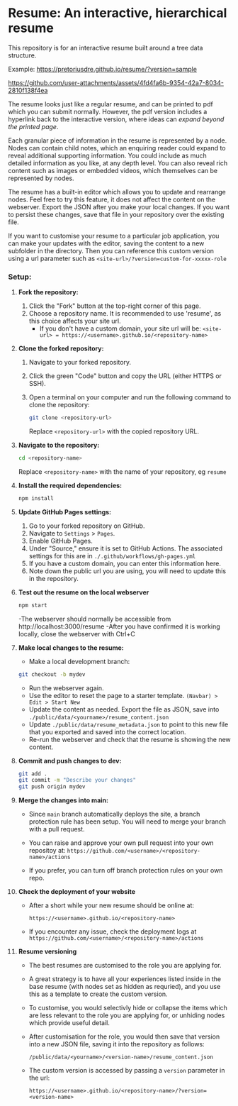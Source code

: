 # Resume: An interactive, hierarchical resume

This repository is for an interactive resume built around a tree data structure.

Example:
https://pretoriusdre.github.io/resume/?version=sample



https://github.com/user-attachments/assets/4fd4fa6b-9354-42a7-8034-2810f138f4ea



The resume looks just like a regular resume, and can be printed to pdf which you can submit normally. However, the pdf version includes a hyperlink back to the interactive version, where ideas can *expand beyond the printed page*.

Each granular piece of information in the resume is represented by a node. Nodes can contain child notes, which an enquiring reader could expand to reveal additional supporting information. You could include as much detailed information as you like, at any depth level. You can also reveal rich content such as images or embedded videos, which themselves can be represented by nodes.

The resume has a built-in editor which allows you to update and rearrange nodes. Feel free to try this feature, it does not affect the content on the webserver. Export the JSON after you make your local changes. If you want to persist these changes, save that file in your repository over the existing file.


If you want to customise your resume to a particular job application, you can make your updates with the editor, saving the content to a new subfolder in the directory. Then you can reference this custom version using a url parameter such as `<site-url>/?version=custom-for-xxxxx-role`


### Setup:


1. **Fork the repository:**
    1. Click the "Fork" button at the top-right corner of this page.
    2. Choose a repository name. It is recommended to use 'resume', as this choice affects your site url.
        - If you don't have a custom domain, your site url will be: `<site-url> = https://<username>.github.io/<repository-name>`

2. **Clone the forked repository:**
    1. Navigate to your forked repository.
    2. Click the green "Code" button and copy the URL (either HTTPS or SSH).
    3. Open a terminal on your computer and run the following command to clone the repository:
        ```sh
        git clone <repository-url>
        ```
    
       Replace `<repository-url>` with the copied repository URL.

3. **Navigate to the repository:**
    
    ```sh
    cd <repository-name>
    ```
   Replace `<repository-name>` with the name of your repository, eg `resume`

4. **Install the required dependencies:**
    ```sh
    npm install
    ```

5. **Update GitHub Pages settings:**
    1. Go to your forked repository on GitHub.
    2. Navigate to `Settings` > `Pages`.
    3. Enable GitHub Pages.
    4. Under "Source," ensure it is set to GitHub Actions. The associated settings for this are in `./.github/workflows/gh-pages.yml`
    5. If you have a custom domain, you can enter this information here.
    6. Note down the public url you are using, you will need to update this in the repository.


6. **Test out the resume on the local webserver**
    ```sh
    npm start
    ```
    -The webserver should normally be accessible from http://localhost:3000/resume
    -After you have confirmed it is working locally, close the webserver with Ctrl+C


7. **Make local changes to the resume:**
    - Make a local development branch:
    ```sh
    git checkout -b mydev
    ```
    
    - Run the webserver again.
    - Use the editor to reset the page to a starter template.
    `(Navbar) > Edit > Start New`
    - Update the content as needed. Export the file as JSON, save into `./public/data/<yourname>/resume_content.json`
    - Update `./public/data/resume_metadata.json` to point to this new file that you exported and saved into the correct location.
    - Re-run the webserver and check that the resume is showing the new content.


8. **Commit and push changes to dev:**
    ```sh
    git add .
    git commit -m "Describe your changes"
    git push origin mydev
    ```

9. **Merge the changes into main:**

    - Since `main` branch automatically deploys the site, a branch protection rule has been setup. You will need to merge your branch with a pull request.

    - You can raise and approve your own pull request into your own repositoy at:
     `https://github.com/<username>/<repository-name>/actions`

    - If you prefer, you can turn off branch protection rules on your own repo.

10. **Check the deployment of your website**
    - After a short while your new resume should be online at:

        `https://<username>.github.io/<repository-name>`

    - If you encounter any issue, check the deployment logs at 
        `https://github.com/<username>/<repository-name>/actions`

11. **Resume versioning**

    - The best resumes are customised to the role you are applying for.
    - A great strategy is to have all your experiences listed inside in the base resume (with nodes set as hidden as requried), and you use this as a template to create the custom version.
    - To customise, you would selectivly hide or collapse the items which are less relevant to the role you are applying for, or unhiding nodes which provide useful detail.
    - After customisation for the role, you would then save that version into a new JSON file, saving it into the repository as follows:

        `/public/data/<yourname>/<version-name>/resume_content.json`

    - The custom version is accessed by passing a `version` parameter in the url:

        `https://<username>.github.io/<repository-name>/?version=<version-name>`

